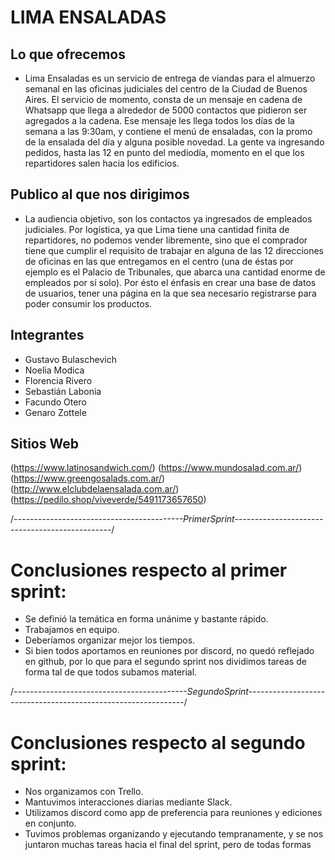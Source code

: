 # LIMA ENSALADAS

## Lo que ofrecemos

* Lima Ensaladas es un servicio de entrega de viandas para el almuerzo semanal en las oficinas judiciales del centro de la Ciudad de Buenos Aires. El servicio de momento, consta de un mensaje en cadena de Whatsapp que llega a alrededor de 5000 contactos que pidieron ser agregados a la cadena. Ese mensaje les llega todos los días de la semana a las 9:30am, y contiene el menú de ensaladas, con la promo de la ensalada del día y alguna posible novedad. La gente va ingresando pedidos, hasta las 12 en punto del mediodía, momento en el que los repartidores salen hacia los edificios.

## Publico al que nos dirigimos
* La audiencia objetivo, son los contactos ya ingresados de empleados judiciales. Por logística, ya que Lima tiene una cantidad finita de repartidores, no podemos vender libremente, sino que el comprador tiene que cumplir el requisito de trabajar en alguna de las 12 direcciones de oficinas en las que entregamos en el centro (una de éstas por ejemplo es el Palacio de Tribunales, que abarca una cantidad enorme de empleados por sí solo). Por ésto el énfasis en crear una base de datos de usuarios, tener una página en la que sea necesario registrarse para poder consumir los productos.

## Integrantes 
* Gustavo Bulaschevich
* Noelia Modica
* Florencia Rivero
* Sebastián Labonia
* Facundo Otero
* Genaro Zottele 

## Sitios Web 
(https://www.latinosandwich.com/)
(https://www.mundosalad.com.ar/)
(https://www.greengosalads.com.ar/)
(http://www.elclubdelaensalada.com.ar/)
(https://pedilo.shop/viveverde/5491173657650)


/*------------------------------------------PrimerSprint-----------------------------------------------*/

# Conclusiones respecto al primer sprint:
* Se definió la temática en forma unánime y bastante rápido.
* Trabajamos en equipo. 
* Deberíamos organizar mejor los tiempos.
* Si bien todos aportamos en reuniones por discord, no quedó reflejado en github, por lo que para el segundo sprint nos dividimos tareas de forma tal de que todos subamos material.

/*-------------------------------------------SegundoSprint--------------------------------------------------------------*/

# Conclusiones respecto al segundo sprint:
* Nos organizamos con Trello.
* Mantuvimos interacciones diarias mediante Slack.
* Utilizamos discord como app de preferencia para reuniones y ediciones en conjunto.
* Tuvimos problemas organizando y ejecutando tempranamente, y se nos juntaron muchas tareas hacia el final del sprint, pero de todas formas
